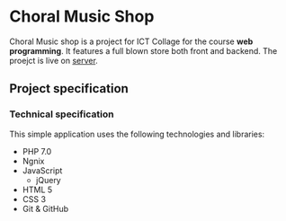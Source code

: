 # Choral Music Shop
Choral Music shop is a project for ICT Collage for the course **web programming**.
It features a full blown store both front and backend.
The proejct is live on [server](http://stefankupresak.bluegrid.io/).

## Project specification

### Technical specification
This simple application uses the following technologies and libraries: 
- PHP 7.0
- Ngnix
- JavaScript
    - jQuery
- HTML 5
- CSS 3
- Git & GitHub
